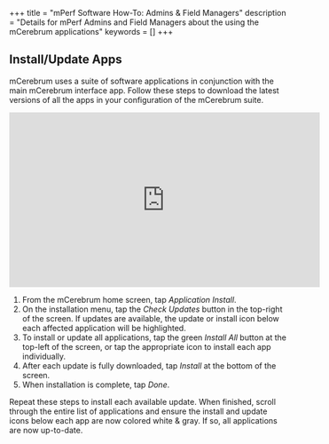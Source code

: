 +++
title = "mPerf Software How-To: Admins & Field Managers"
description = "Details for mPerf Admins and Field Managers about the using the mCerebrum applications"
keywords = []
+++


## Install/Update Apps
mCerebrum uses a suite of software applications in conjunction with the main mCerebrum interface app. Follow these steps to download the latest versions of all the apps in your configuration of the mCerebrum suite.

<center><iframe src="https://www.youtube.com/watch?v=7kaM9G_fxxg" width="560" height="315" frameborder="0" allowfullscreen="allowfullscreen"></iframe></center>

1. From the mCerebrum home screen, tap *Application Install*.
2. On the installation menu, tap the *Check Updates* button in the top-right of the screen. If updates are available, the update or install icon below each affected application will be highlighted.
3. To install or update all applications, tap the green *Install All* button at the top-left of the screen, or tap the appropriate icon to install each app individually.
4. After each update is fully downloaded, tap  *Install* at the bottom of the screen.
5. When installation is complete, tap *Done*.

Repeat these steps to install each available update. When finished, scroll through the entire list of applications and ensure the install and update icons below each app are now colored white & gray. If so, all applications are now up-to-date.
